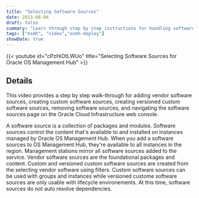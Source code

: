 ```yaml
---
title: "Selecting Software Sources"
date: 2023-08-04
draft: false
summary: "Learn through step by step instructions for handling software sources within the Oracle Cloud Infrastructure web console."
tags: ["osmh", "video","osmh-deploy"]
showDate: true
---
```


{{< youtube id="cPzHiOtLWUo" title="Selecting Software Sources for Oracle OS Management Hub" >}}

## Details

This video provides a step by step walk-through for adding vendor software sources, creating custom software sources, creating versioned custom software sources, removing software sources, and navigating the software sources page on the Oracle Cloud Infrastructure web console.

A software source is a collection of packages and modules. Software sources control the content that's available to and installed on instances managed by Oracle OS Management Hub. When you add a software sources to OS Management Hub, they're available to all instances in the region. Management stations mirror all software sources added to the service. Vendor software sources are the foundational packages and content. Custom and versioned custom software sources are created from the selecting vendor software using filters. Custom software sources can be used with groups and instances while versioned custome software sources are only usable with lifecycle environements. At this time, software sources do not auto resolve dependencies. 